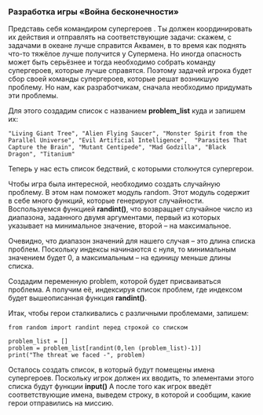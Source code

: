 ### Разработка игры «Война бесконечности»

Представь себя командиром супергероев .
Ты должен координировать их действия и отправлять на соответствующие задачи: скажем, с задачами в океане лучше справится Аквамен, в то время как поднять что-то тяжёлое лучше получится у Супермена. Но иногда опасность может быть серьёзнее и тогда необходимо собрать команду супергероев, которые лучше справятся.
Поэтому задачей игрока будет сбор своей команды супергероев, которые решат возникшую проблему. Но нам, как разработчикам, сначала необходимо придумать эти проблемы.


 Для этого создадим список с названием **problem_list** куда и запишем их:
```
"Living Giant Tree", "Alien Flying Saucer", "Monster Spirit from the Parallel Universe", "Evil Artificial Intelligence",  "Parasites That Capture the Brain", "Mutant Centipede", "Mad Godzilla", "Black Dragon", "Titanium" 
```

Теперь у нас есть список бедствий, с которыми столкнутся супергерои.

Чтобы игра была интересной, необходимо создать случайную проблему. В этом нам поможет модуль random. 
Этот модуль содержит в себе много функций, которые генерируют случайности. Воспользуемся функцией **randint()**, что  возвращает случайное число из диапазона, заданного двумя аргументами, первый из которых указывает на минимальное значение, второй – на максимальное.

Очевидно, что диапазон значений для нашего случая – это длина списка проблем. Поскольку индексы начинаются с нуля, то минимальным значением будет 0, а максимальным – на единицу меньше длины списка.

Создадим переменную problem, которой будет присваиваться проблема. А получим её, индексируя список проблем, где индексом будет вышеописанная функция **randint()**.

Итак, чтобы герои сталкивались с различными проблемами, запишем:
```
from random import randint перед строкой со списком

problem_list = []
problem = problem_list[randint(0,len (problem_list)-1)]
print("The threat we faced -", problem)
```

Осталось создать список, в который будут помещены имена супергероев.
Поскольку игрок должен их вводить, то элементами этого списка будут функции **input()** А после того как игрок введёт соответствующие имена, выведем строку, в которой и сообщим, какие герои отправились на миссию. 
